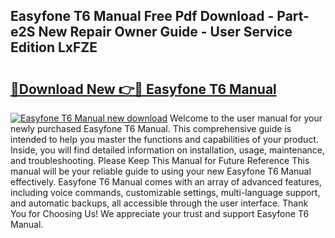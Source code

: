 ## Easyfone T6 Manual Free Pdf Download - Part-e2S New Repair Owner Guide - User Service Edition LxFZE

# <h2><a href="http://bc98546.oget.top/?id=Easyfone+T6+Manual">🔗Download New 👉🔴 Easyfone T6 Manual</a></h2>

[![Easyfone T6 Manual new download](https://i.imgur.com/5g1atiW.png)](http://bc98546.oget.top/?id=Easyfone+T6+Manual)
Welcome to the user manual for your newly purchased Easyfone T6 Manual. This comprehensive guide is intended to help you master the functions and capabilities of your product. Inside, you will find detailed information on installation, usage, maintenance, and troubleshooting. Please Keep This Manual for Future Reference This manual will be your reliable guide to using your new Easyfone T6 Manual effectively. Easyfone T6 Manual comes with an array of advanced features, including voice commands, customizable settings, multi-language support, and automatic backups, all accessible through the user interface. Thank You for Choosing Us! We appreciate your trust and support Easyfone T6 Manual.
